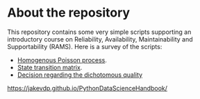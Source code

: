 # About the repository
This repository contains some very simple scripts supporting an introductory course on Reliability, Availability, Maintainability and Supportability (RAMS). Here is a survey of the scripts:
- [Homogenous Poisson process](https://chrisrijsdijk.github.io/RAMS/).
- [State transition matrix](http://nbviewer.jupyter.org/github/chrisrijsdijk/RAMS/blob/master/sitetext/StateTransitionMatrix.ipynb).
- [Decision regarding the dichotomous quality](http://nbviewer.jupyter.org/github/chrisrijsdijk/RAMS/blob/master/sitetext/DecideOnQuality.ipynb)

https://jakevdp.github.io/PythonDataScienceHandbook/
